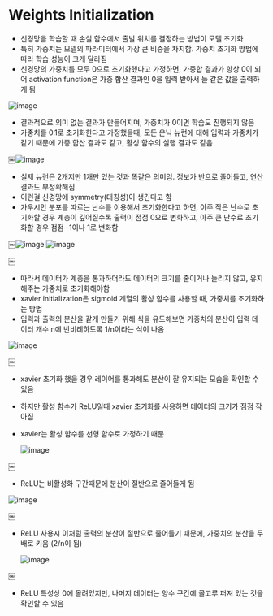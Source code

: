 # Weights Initialization
- 신경망을 학습할 때 손실 함수에서 출발 위치를 결정하는 방법이 모델 초기화
- 특히 가중치는 모델의 파라미터에서 가장 큰 비중을 차지함. 가중치 초기화 방법에 따라 학습 성능이 크게 달라짐
- 신경망의 가중치를 모두 0으로 초기화했다고 가정하면, 가중합 결과가 항상 0이 되어 activation function은 가중 합산 결과인 0을 입력 받아서 늘 같은 값을 출력하게 됨

![image](https://github.com/heayounchoi/Paper-Study/assets/118031423/5d6ad46c-f9b1-4ccb-abe6-196cd93dfa8b)

- 결과적으로 의미 없는 결과가 만들어지며, 가중치가 0이면 학습도 진행되지 않음
- 가중치를 0.1로 초기화한다고 가정했을때, 모든 은닉 뉴런에 대해 입력과 가중치가 같기 때문에 가중 합산 결과도 같고, 활성 함수의 실행 결과도 같음

￼![image](https://github.com/heayounchoi/Paper-Study/assets/118031423/689e62fa-086e-4c9c-b1ef-e326fb1f97c1)

- 실제 뉴런은 2개지만 1개만 있는 것과 똑같은 의미임. 정보가 반으로 줄어들고, 연산 결과도 부정확해짐
- 이런걸 신경망에 symmetry(대칭성)이 생긴다고 함
- 가우시안 분포를 따르는 난수를 이용해서 초기화한다고 하면, 아주 작은 난수로 초기화할 경우 계층이 깊어질수록 출력이 점점 0으로 변화하고, 아주 큰 난수로 초기화할 경우 점점 -1이나 1로 변화함

￼![image](https://github.com/heayounchoi/Paper-Study/assets/118031423/bb3cd21e-c5e5-4d02-b0b1-69584f8498f4)
![image](https://github.com/heayounchoi/Paper-Study/assets/118031423/e0399bcd-9011-42ab-9789-718ff168c91f)


￼
- 따라서 데이터가 계층을 통과하더라도 데이터의 크기를 줄이거나 늘리지 않고, 유지해주는 가중치로 초기화해야함
- xavier initialization은 sigmoid 계열의 활성 함수를 사용할 때, 가중치를 초기화하는 방법
- 입력과 출력의 분산을 같게 만들기 위해 식을 유도해보면 가중치의 분산이 입력 데이터 개수 n에 반비례하도록 1/n이라는 식이 나옴

![image](https://github.com/heayounchoi/Paper-Study/assets/118031423/79af001d-4fcf-4fce-a0c1-943a3fc6abc7)

￼
- xavier 초기화 했을 경우 레이어를 통과해도 분산이 잘 유지되는 모습을 확인할 수 있음
- 하지만 활성 함수가 ReLU일때 xavier 초기화를 사용하면 데이터의 크기가 점점 작아짐
- xavier는 활성 함수를 선형 함수로 가정하기 때문

  ![image](https://github.com/heayounchoi/Paper-Study/assets/118031423/13c8805c-f258-4697-a68f-54607d4584e9)

￼
- ReLU는 비활성화 구간때문에 분산이 절반으로 줄어들게 됨

![image](https://github.com/heayounchoi/Paper-Study/assets/118031423/9fba9997-acef-4a61-a10f-32545832fca6)

￼
- ReLU 사용시 이처럼 출력의 분산이 절반으로 줄어들기 때문에, 가중치의 분산을 두배로 키움 (2/n이 됨)

  ![image](https://github.com/heayounchoi/Paper-Study/assets/118031423/5a0e7e70-73af-42a8-9e8a-432f3c4d7360)

￼
- ReLU 특성상 0에 몰려있지만, 나머지 데이터는 양수 구간에 골고루 퍼져 있는 것을 확인할 수 있음
